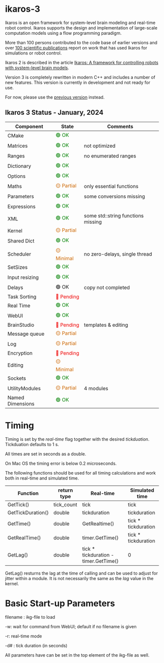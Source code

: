 # ikaros-3

Ikaros is an open framework for system-level brain modeling and real-time robot control. Ikaros supports the design and implementation of large-scale computation models using a flow programming paradigm. 

More than 100 persons  contributed to the code base of earlier versions and over [100 scientific publications](http://www.ikaros-project.org/publications/) report on work that has used Ikaros for simulations or robot control.

Ikaros 2 is described in the article [Ikaros: A framework for controlling robots with system-level brain models](https://journals.sagepub.com/doi/full/10.1177/1729881420925002).


Version 3 is completely rewritten in modern C++ and includes a number of new features. 
This version is currently in development and not ready for use. 

For now, please use the [previous version](https://github.com/ikaros-project/ikaros) instead.

## Ikaros 3 Status - January, 2024

| Component | State | Comments |
| ----|----|----| 
| CMake             |<div style="color:green">🟢 OK |   |
| Matrices          |<div style="color:green">🟢 OK | not optimized |
| Ranges            |<div style="color:green">🟢 OK | no enumerated ranges |
| Dictionary        |<div style="color:green">🟢 OK |  |
| Options           |<div style="color:green">🟢 OK |
| Maths             |<div style="color:#c60">🟡 Partial | only essential functions |
| Parameters        |<div style="color:green">🟢 OK | some conversions missing |
| Expressions       |<div style="color:green">🟢 OK |  |
| XML               |<div style="color:green">🟢 OK | some std::string functions missing |
| Kernel            |<div style="color:#c60">🟡 Partial |  |
| Shared Dict       |<div style="color:green">🟢  OK |  |
| Scheduler         |<div style="color:#c60">🟡 Minimal | no zero-delays, single thread |
| SetSizes    |     <div style="color:green">🟢 OK |
| Input resizing    |<div style="color:green">🟢 OK |     |  |
| Delays            |<div style="color:#green">🟢 OK | copy not completed |
| Task Sorting      |<div style="color:#e00">🔴 Pending |  |
| Real Time         |<div style="color:green">🟢 OK |  |
| WebUI             |<div style="color:green">🟢 OK |  |
| BrainStudio       |<div style="color:#e00">🔴 Pending | templates & editing |
| Message queue     |<div style="color:#c60">🟡 Partial |  |
| Log               |<div style="color:#c60">🟡 Partial |  |
| Encryption        |<div style="color:#e00">🔴 Pending |  |
| Editing           |<div style="color:#c60">🟡 Minimal |
| Sockets           |<div style="color:green">🟢 OK |  |
| UtilityModules    |<div style="color:#c60">🟡 Partial | 4 modules |
| Named Dimensions  |<div style="color:green">🟢 OK |  |


# Timing

Timing is set by the *real-time* flag together with the desired *tickduation*. Tickduation defaults to 1 s.

All times are set in seconds as a double.

On Mac OS the timing error is below 0.2 microseconds.

The following functions should be used for all timing calculations and work both in real-time and simulated time.

 Function | return type |Real-time | Simulated time  |
| ----|----|----|----|
| GetTick() | tick_count  |tick | tick | 
| GetTickDuration() | double  | tickduration | tickduration 
| GetTime() | double  | GetRealtime() | tick * tickduration 
| GetRealTime() | double  | timer.GetTime() | tick * tickduration 
| GetLag()  | double  | tick * tickduration - timer.GetTime() | 0 

GetLag() resturns the lag at the time of calling and can be used to adjust for jitter within a module. It is not necessarily the same as the *lag* value in the kernel.

# Basic Start-up Parameters

filename :   ikg-file to load

-w: wait for command from WebUI; default if no filename is given

-r: real-time mode

-d# : tick duration (in seconds)

All parameters have can be set in the top element of the ikg-file as well.